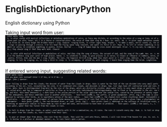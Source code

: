 # EnglishDictionaryPython
English dictionary using Python

Taking input word from user:
![](images/preview1.png)

If entered wrong input, suggesting related words:
![](images/preview2.png)
